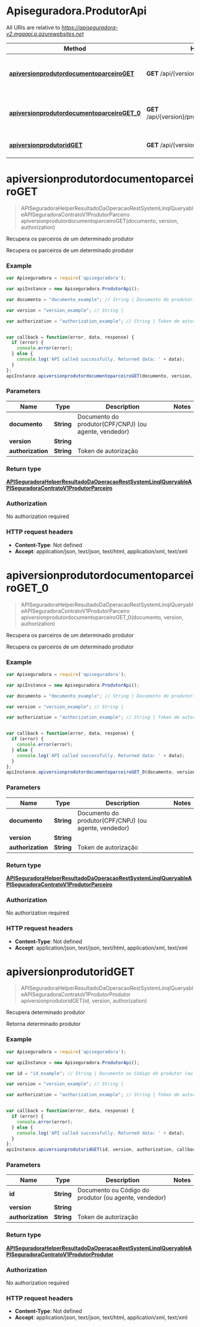 # Apiseguradora.ProdutorApi

All URIs are relative to *https://apiseguradora-v2.mgaapi.p.azurewebsites.net*

Method | HTTP request | Description
------------- | ------------- | -------------
[**apiversionprodutordocumentoparceiroGET**](ProdutorApi.md#apiversionprodutordocumentoparceiroGET) | **GET** /api/{version}/Produtor | Recupera os parceiros de um determinado produtor
[**apiversionprodutordocumentoparceiroGET_0**](ProdutorApi.md#apiversionprodutordocumentoparceiroGET_0) | **GET** /api/{version}/produtor/{documento}/parceiro | Recupera os parceiros de um determinado produtor
[**apiversionprodutoridGET**](ProdutorApi.md#apiversionprodutoridGET) | **GET** /api/{version}/Produtor/{id} | Recupera determinado produtor


<a name="apiversionprodutordocumentoparceiroGET"></a>
# **apiversionprodutordocumentoparceiroGET**
> APISeguradoraHelperResultadoDaOperacaoRestSystemLinqIQueryableAPISeguradoraContratoV1ProdutorParceiro apiversionprodutordocumentoparceiroGET(documento, version, authorization)

Recupera os parceiros de um determinado produtor

Recupera os parceiros de um determinado produtor

### Example
```javascript
var Apiseguradora = require('apiseguradora');

var apiInstance = new Apiseguradora.ProdutorApi();

var documento = "documento_example"; // String | Documento do produtor(CPF/CNPJ) (ou agente, vendedor)

var version = "version_example"; // String | 

var authorization = "authorization_example"; // String | Token de autorização


var callback = function(error, data, response) {
  if (error) {
    console.error(error);
  } else {
    console.log('API called successfully. Returned data: ' + data);
  }
};
apiInstance.apiversionprodutordocumentoparceiroGET(documento, version, authorization, callback);
```

### Parameters

Name | Type | Description  | Notes
------------- | ------------- | ------------- | -------------
 **documento** | **String**| Documento do produtor(CPF/CNPJ) (ou agente, vendedor) | 
 **version** | **String**|  | 
 **authorization** | **String**| Token de autorização | 

### Return type

[**APISeguradoraHelperResultadoDaOperacaoRestSystemLinqIQueryableAPISeguradoraContratoV1ProdutorParceiro**](APISeguradoraHelperResultadoDaOperacaoRestSystemLinqIQueryableAPISeguradoraContratoV1ProdutorParceiro.md)

### Authorization

No authorization required

### HTTP request headers

 - **Content-Type**: Not defined
 - **Accept**: application/json, text/json, text/html, application/xml, text/xml

<a name="apiversionprodutordocumentoparceiroGET_0"></a>
# **apiversionprodutordocumentoparceiroGET_0**
> APISeguradoraHelperResultadoDaOperacaoRestSystemLinqIQueryableAPISeguradoraContratoV1ProdutorParceiro apiversionprodutordocumentoparceiroGET_0(documento, version, authorization)

Recupera os parceiros de um determinado produtor

Recupera os parceiros de um determinado produtor

### Example
```javascript
var Apiseguradora = require('apiseguradora');

var apiInstance = new Apiseguradora.ProdutorApi();

var documento = "documento_example"; // String | Documento do produtor(CPF/CNPJ) (ou agente, vendedor)

var version = "version_example"; // String | 

var authorization = "authorization_example"; // String | Token de autorização


var callback = function(error, data, response) {
  if (error) {
    console.error(error);
  } else {
    console.log('API called successfully. Returned data: ' + data);
  }
};
apiInstance.apiversionprodutordocumentoparceiroGET_0(documento, version, authorization, callback);
```

### Parameters

Name | Type | Description  | Notes
------------- | ------------- | ------------- | -------------
 **documento** | **String**| Documento do produtor(CPF/CNPJ) (ou agente, vendedor) | 
 **version** | **String**|  | 
 **authorization** | **String**| Token de autorização | 

### Return type

[**APISeguradoraHelperResultadoDaOperacaoRestSystemLinqIQueryableAPISeguradoraContratoV1ProdutorParceiro**](APISeguradoraHelperResultadoDaOperacaoRestSystemLinqIQueryableAPISeguradoraContratoV1ProdutorParceiro.md)

### Authorization

No authorization required

### HTTP request headers

 - **Content-Type**: Not defined
 - **Accept**: application/json, text/json, text/html, application/xml, text/xml

<a name="apiversionprodutoridGET"></a>
# **apiversionprodutoridGET**
> APISeguradoraHelperResultadoDaOperacaoRestSystemLinqIQueryableAPISeguradoraContratoV1ProdutorProdutor apiversionprodutoridGET(id, version, authorization)

Recupera determinado produtor

Retorna determinado produtor

### Example
```javascript
var Apiseguradora = require('apiseguradora');

var apiInstance = new Apiseguradora.ProdutorApi();

var id = "id_example"; // String | Documento ou Código do produtor (ou agente, vendedor)

var version = "version_example"; // String | 

var authorization = "authorization_example"; // String | Token de autorização


var callback = function(error, data, response) {
  if (error) {
    console.error(error);
  } else {
    console.log('API called successfully. Returned data: ' + data);
  }
};
apiInstance.apiversionprodutoridGET(id, version, authorization, callback);
```

### Parameters

Name | Type | Description  | Notes
------------- | ------------- | ------------- | -------------
 **id** | **String**| Documento ou Código do produtor (ou agente, vendedor) | 
 **version** | **String**|  | 
 **authorization** | **String**| Token de autorização | 

### Return type

[**APISeguradoraHelperResultadoDaOperacaoRestSystemLinqIQueryableAPISeguradoraContratoV1ProdutorProdutor**](APISeguradoraHelperResultadoDaOperacaoRestSystemLinqIQueryableAPISeguradoraContratoV1ProdutorProdutor.md)

### Authorization

No authorization required

### HTTP request headers

 - **Content-Type**: Not defined
 - **Accept**: application/json, text/json, text/html, application/xml, text/xml


